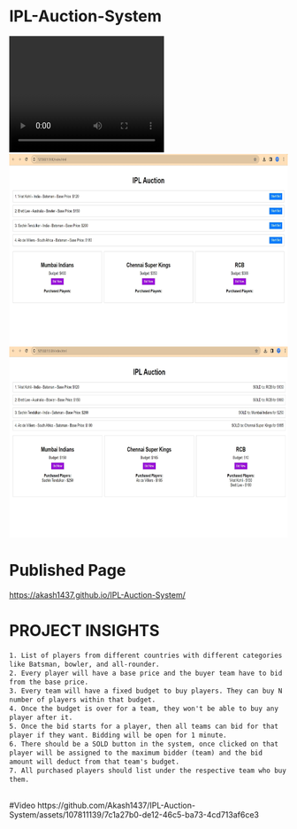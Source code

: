 # IPL-Auction-System


<video width="280" height="210" controls>
  <source src="


https://github.com/Akash1437/IPL-Auction-System/assets/107811139/7c1a27b0-de12-46c5-ba73-4cd713af6ce3




" type="video/mp4">

</video>




 
 <br>


<img src="IPL1.jpg" alt="ss" width="747" height="345">

<img src="IPL2.jpg" alt="ss2" width="747" height="345">
<br>

# Published Page
 https://akash1437.github.io/IPL-Auction-System/

# PROJECT INSIGHTS

    1. List of players from different countries with different categories like Batsman, bowler, and all-rounder.
    2. Every player will have a base price and the buyer team have to bid from the base price.
    3. Every team will have a fixed budget to buy players. They can buy N number of players within that budget.
    4. Once the budget is over for a team, they won't be able to buy any player after it.
    5. Once the bid starts for a player, then all teams can bid for that player if they want. Bidding will be open for 1 minute.
    6. There should be a SOLD button in the system, once clicked on that player will be assigned to the maximum bidder (team) and the bid amount will deduct from that team's budget.
    7. All purchased players should list under the respective team who buy them.
<br>
#Video 
https://github.com/Akash1437/IPL-Auction-System/assets/107811139/7c1a27b0-de12-46c5-ba73-4cd713af6ce3


    
